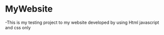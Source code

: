 # MyWebsite
-This is my testing project to my website developed by  using Html javascript and css only  
